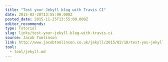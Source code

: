 ```yaml
---
title: "Test your Jekyll blog with Travis CI"
date: 2015-02-28T13:55:00.000Z
posted_date: 2015-11-25T13:55:00.000Z
editor_recommends:
type: Tutorial
slug: links/test-your-jekyll-blog-with-travis-ci
source: Jacob Tomlinson
link: http://www.jacobtomlinson.co.uk/jekyll/2015/02/18/test-you-jekyll-blog-with-travis-ci/
tool:
  - tool/jekyll.md
---
```





